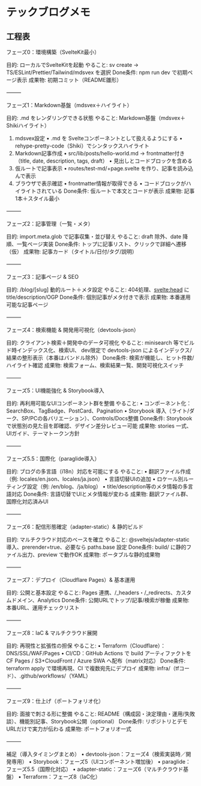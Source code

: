 # テックブログメモ

## 工程表

フェーズ0：環境構築（SvelteKit最小）

目的: ローカルでSvelteKitを起動
やること: sv create → TS/ESLint/Prettier/Tailwind/mdsvex を選択
Done条件: npm run dev で初期ページ表示
成果物: 初期コミット（README雛形）

⸻

フェーズ1：Markdown基盤（mdsvex＋ハイライト）

目的: .md をレンダリングできる状態
やること:
Markdown基盤（mdsvex＋Shikiハイライト）

1. mdsvex設定
   • .md を Svelteコンポーネントとして扱えるようにする
   • rehype-pretty-code（Shiki）でシンタックスハイライト
2. Markdown記事作成
   • src/lib/posts/hello-world.md
   → frontmatter付き（title, date, description, tags, draft）
   • 見出しとコードブロックを含める
3. 仮ルートで記事表示
   • routes/test-md/+page.svelte を作り、記事を読み込んで表示
4. ブラウザで表示確認
   • frontmatter情報が取得できる
   • コードブロックがハイライトされている
   Done条件: 仮ルートで本文とコードが表示
   成果物: 記事1本＋スタイル最小

⸻

フェーズ2：記事管理（一覧・メタ）

目的: import.meta.glob で記事収集・並び替え
やること: draft 除外、date 降順、一覧ページ実装
Done条件: トップに記事リスト、クリックで詳細へ遷移（仮）
成果物: 記事カード（タイトル/日付/タグ/説明）

⸻

フェーズ3：記事ページ & SEO

目的: /blog/[slug] 動的ルート＋メタ設定
やること: 404処理、<svelte:head> に title/description/OGP
Done条件: 個別記事がメタ付きで表示
成果物: 本番運用可能な記事ページ

⸻

フェーズ4：検索機能 & 開発用可視化（devtools-json）

目的: クライアント検索＋開発中のデータ可視化
やること: minisearch 等でビルド時インデックス化、検索UI、
dev限定で devtools-json によるインデックス/結果の整形表示（本番はバンドル除外）
Done条件: 検索が機能し、ヒット件数/ハイライト確認
成果物: 検索フォーム、検索結果一覧、開発可視化スイッチ

⸻

フェーズ5：UI機能強化 & Storybook導入

目的: 再利用可能なUIコンポーネント群を整備
やること:
• コンポーネント化：SearchBox、TagBadge、PostCard、Pagination
• Storybook 導入（ライト/ダーク、SP/PCの各バリエーション）、Controls/Docs整備
Done条件: Storybookで状態別の見た目を即確認、デザイン差分レビュー可能
成果物: stories 一式、UIガイド、テーマトークン方針

⸻

フェーズ5.5：国際化（paraglide導入）

目的: ブログの多言語（i18n）対応を可能にする
やること:
• 翻訳ファイル作成（例: locales/en.json、locales/ja.json）
• 言語切替UIの追加
• ロケール別ルーティング設定（例: /en/blog、/ja/blog）
• title/description等のメタ情報の多言語対応
Done条件: 言語切替でUIとメタ情報が変わる
成果物: 翻訳ファイル群、国際化対応済みUI

⸻

フェーズ6：配信形態確定（adapter-static）& 静的ビルド

目的: マルチクラウド対応のベースを確立
やること: @sveltejs/adapter-static 導入、prerender=true、必要なら paths.base 設定
Done条件: build/ に静的ファイル出力、preview で動作OK
成果物: ポータブルな静的成果物

⸻

フェーズ7：デプロイ（Cloudflare Pages）& 基本運用

目的: 公開と基本設定
やること: Pages 連携、/\_headers・/\_redirects、カスタムドメイン、Analytics
Done条件: 公開URLでトップ/記事/検索が稼働
成果物: 本番URL、運用チェックリスト

⸻

フェーズ8：IaC & マルチクラウド展開

目的: 再現性と拡張性の担保
やること:
• Terraform（Cloudflare）：DNS/SSL/WAF/Pages
• CI/CD：GitHub Actions で build アーティファクトを CF Pages / S3+CloudFront / Azure SWA へ配布（matrix対応）
Done条件: terraform apply で環境再現、CI で複数宛先にデプロイ
成果物: infra/（tfコード）、.github/workflows/（YAML）

⸻

フェーズ9：仕上げ（ポートフォリオ化）

目的: 面接で刺さる形に整備
やること: README（構成図・決定理由・運用/失敗談）、機能別記事、Storybook公開（optional）
Done条件: リポジトリとデモURLだけで実力が伝わる
成果物: ポートフォリオ一式

⸻

補足（導入タイミングまとめ）
• devtools-json：フェーズ4（検索実装時／開発専用）
• Storybook：フェーズ5（UIコンポーネント増加後）
• paraglide：フェーズ5.5（国際化対応）
• adapter-static：フェーズ6（マルチクラウド基盤）
• Terraform：フェーズ8（IaC化）
